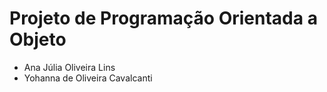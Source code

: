 <b><h1>Projeto de Programação Orientada a Objeto</h1></b>



- Ana Júlia Oliveira Lins 
- Yohanna de Oliveira Cavalcanti 

